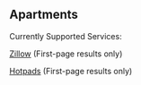 ## Apartments
Currently Supported Services:

[Zillow](https://www.zillow.com/) (First-page results only)

[Hotpads](https://hotpads.com/) (First-page results only)
